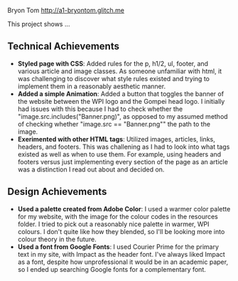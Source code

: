Bryon Tom
http://a1-bryontom.glitch.me

This project shows ...

## Technical Achievements
- **Styled page with CSS**: Added rules for the p, h1/2, ul, footer, and various article and image classes. As someone unfamiliar with html, it was challenging to discover what style rules existed and trying to implement them in a reasonably aesthetic manner.
- **Added a simple Animation**: Added a button that toggles the banner of the website between the WPI logo and the Gompei head logo. I initially had issues with this because I had to check whether the "image.src.includes("Banner.png)", as opposed to my assumed method of checking whether "image.src == "Banner.png"" the path to the image.
- **Exerimented with other HTML tags**: Utilized images, articles, links, headers, and footers. This was challening as I had to look into what tags existed as well as when to use them. For example, using headers and footers versus just implementing every section of the page as an article was a distinction I read out about and decided on.

## Design Achievements
- **Used a palette created from Adobe Color**: I used a warmer color palette for my website, with the image for the colour codes in the resources folder. I tried to pick out a reasonably nice palette in warmer, WPI colours. I don't quite like how they blended, so I'll be looking more into colour theory in the future.
- **Used a font from Google Fonts**: I used Courier Prime for the primary text in my site, with Impact as the header font. I've always liked Impact as a font, despite how unprofessional it would be in an academic paper, so I ended up searching Google fonts for a complementary font.
